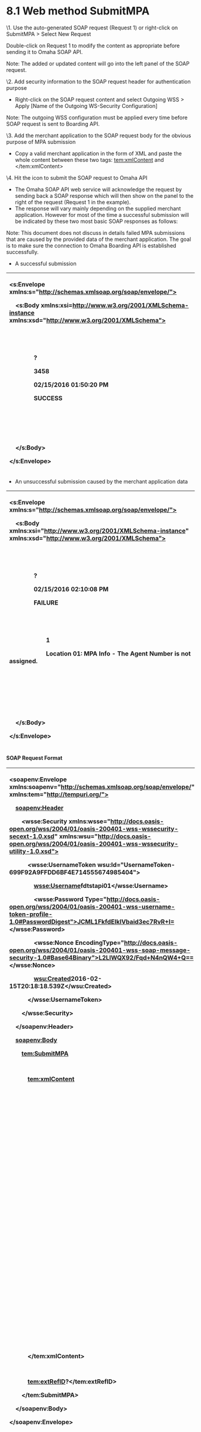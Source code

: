 # **8.1 Web method SubmitMPA**

\1. Use the auto-generated SOAP request (Request 1) or right-click on SubmitMPA > Select New Request

Double-click on Request 1 to modify the content as appropriate before sending it to Omaha SOAP API.

Note: The added or updated content will go into the left panel of the SOAP request. 

\2. Add security information to the SOAP request header for authentication purpose

- Right-click on the SOAP request content and select Outgoing WSS > Apply [Name of the Outgoing WS-Security Configuration]

Note: The outgoing WSS configuration must be applied every time before SOAP request is sent to Boarding API. 

\3.  Add the merchant application to the SOAP request body for the obvious purpose of MPA submission 

- Copy a valid merchant application in the form of XML and paste the whole content between these two tags: <tem:xmlContent> and </tem:xmlContent>

\4. Hit the  icon to submit the SOAP request to Omaha API

- The Omaha SOAP API web service will acknowledge the request by sending back a SOAP response which will then show on the panel to the right of the request (Request 1 in the example). 
- The response will vary mainly depending on the supplied merchant application. However for most of the time a successful submission will be indicated by these two most basic SOAP responses as follows:

Note: This document does not discuss in details failed MPA submissions that are caused by the provided data of the merchant application. The goal is to make sure the connection to Omaha Boarding API is established successfully. 

- A successful submission

|<p><s:Envelope xmlns:s="http://schemas.xmlsoap.org/soap/envelope/"></p><p>`  `<s:Body xmlns:xsi=<http://www.w3.org/2001/XMLSchema-instance> xmlns:xsd="http://www.w3.org/2001/XMLSchema"></p><p>`    `<SubmitMPAResponse xmlns="http://tempuri.org/"></p><p>`      `<SubmitMPAResult></p><p>`        `<ExternalRefId>?</ExternalRefId></p><p>`        `<ASRefId>3458</ASRefId></p><p>`        `<Timestamp>02/15/2016 01:50:20 PM</Timestamp></p><p>`        `<Status>SUCCESS</Status></p><p>`        `<Errors/></p><p>`      `</SubmitMPAResult></p><p>`    `</SubmitMPAResponse></p><p>`  `</s:Body></p><p></s:Envelope></p>|
| :- |
- An unsuccessful submission caused by the merchant application data

|<p><s:Envelope xmlns:s="http://schemas.xmlsoap.org/soap/envelope/"></p><p>`  `<s:Body xmlns:xsi="http://www.w3.org/2001/XMLSchema-instance" xmlns:xsd="http://www.w3.org/2001/XMLSchema"></p><p>`    `<SubmitMPAResponse xmlns="http://tempuri.org/"></p><p>`      `<SubmitMPAResult></p><p>`        `<ExternalRefId>?</ExternalRefId></p><p>`        `<Timestamp>02/15/2016 02:10:08 PM</Timestamp></p><p>`        `<Status>FAILURE</Status></p><p>`        `<Errors></p><p>`          `<MerchantError></p><p>`            `<ErrorId>1</ErrorId></p><p>`            `<ErrorDescription>Location 01: MPA Info - The Agent Number is not assigned.</ErrorDescription></p><p>`          `</MerchantError></p><p>`        `</Errors></p><p>`      `</SubmitMPAResult></p><p>`    `</SubmitMPAResponse></p><p>`  `</s:Body></p><p></s:Envelope></p>|
| :- |
#### **SOAP Request Format**

|<p><soapenv:Envelope xmlns:soapenv="http://schemas.xmlsoap.org/soap/envelope/" xmlns:tem="http://tempuri.org/"></p><p>`  `<soapenv:Header></p><p>`    `<wsse:Security xmlns:wsse="http://docs.oasis-open.org/wss/2004/01/oasis-200401-wss-wssecurity-secext-1.0.xsd" xmlns:wsu="http://docs.oasis-open.org/wss/2004/01/oasis-200401-wss-wssecurity-utility-1.0.xsd"></p><p>`      `<wsse:UsernameToken wsu:Id="UsernameToken-699F92A9FFDD6BF4E714555674985404"></p><p>`        `<wsse:Username>fdtstapi01</wsse:Username></p><p>`        `<wsse:Password Type="http://docs.oasis-open.org/wss/2004/01/oasis-200401-wss-username-token-profile-1.0#PasswordDigest">JCML1FkfdEIkIVbaid3ec7RvR+I=</wsse:Password></p><p>`        `<wsse:Nonce EncodingType="http://docs.oasis-open.org/wss/2004/01/oasis-200401-wss-soap-message-security-1.0#Base64Binary">L2LlWQX92/Fqd+N4nQW4+Q==</wsse:Nonce></p><p>`        `<wsu:Created>2016-02-15T20:18:18.539Z</wsu:Created></p><p>`      `</wsse:UsernameToken></p><p>`    `</wsse:Security></p><p>`  `</soapenv:Header></p><p>`  `<soapenv:Body></p><p>`    `<tem:SubmitMPA></p><p>`      `<!--Optional:--></p><p>`      `<tem:xmlContent></p><p>`        `<ApplicationInformation></p><p>`          `<MpaInfo></MpaInfo></p><p>`          `<CorporateInfo></CorporateInfo></p><p>`          `<Ownership></Ownership></p><p>`          `<Signature></Signature></p><p>`          `<MpaOutletInfo></p><p>`            `<Outlet></p><p>`              `<BusinessInfo></BusinessInfo></p><p>`              `<SiteInfo></SiteInfo></p><p>`              `<MotoBBInet></MotoBBInet></p><p>`              `<Settlement></Settlement></p><p>`              `<Processing></Processing></p><p>`              `<Transaction></Transaction></p><p>`              `<Pricing></Pricing></p><p>`              `<Entitlement></Entitlement></p><p>`              `<EquipmentFE></EquipmentFE></p><p>`              `<OtherFees></OtherFees></p><p>`              `<ClientExpense xsi:nil="true" xmlns:xsi="http://www.w3.org/2001/XMLSchema-instance"/></p><p>`              `<Exception xsi:nil="true" xmlns:xsi="http://www.w3.org/2001/XMLSchema-instance"/></p><p>`            `</Outlet></p><p>`          `</MpaOutletInfo></p><p>`        `</ApplicationInformation></p><p>`      `</tem:xmlContent></p><p>`      `<!--Optional:--></p><p>`      `<tem:extRefID>?</tem:extRefID></p><p>`    `</tem:SubmitMPA></p><p>`  `</soapenv:Body></p><p></soapenv:Envelope></p>|
| :- |
